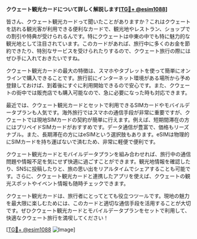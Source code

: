 **クウェート観光カードについて詳しく解説します[[TG💪+ @esim1088](https://t.me/s/esim1088)]**

皆さん、クウェート観光カードって聞いたことがありますか？これはクウェートを訪れる観光客が利用できる便利なカードで、観光地やレストラン、ショップでの割引や特典が受けられるんです。特にクウェートは中東の中でも特に魅力的な観光地として注目されています。このカードがあれば、旅行中に多くのお金を節約できたり、特別なサービスを受けられたりするので、クウェート旅行の際にはぜひ手に入れておきたいですね。

クウェート観光カードの最大の特徴は、スマホやタブレットを使って簡単にオンラインで購入できることです。旅行前にインターネット環境がある場所から予め登録しておけば、到着後にすぐに利用開始できるので安心です。また、クウェートの街中では販売店でも購入可能なので、急に必要になった時も対応できます。

最近では、クウェート観光カードとセットで利用できるSIMカードやモバイルデータプランも人気です。海外旅行ではスマホの通信手段が非常に重要ですが、クウェートでは現地SIMカードの契約が簡単に行えます。例えば、短期間滞在の方にはプリペイドSIMカードがおすすめです。データ通信が豊富で、価格もリーズナブル。また、長期滞在の方にはeSIMという選択肢もあります。eSIMは物理的にSIMカードを持ち運ばないで済むため、非常に軽便で便利です。

クウェート観光カードとモバイルデータプランを組み合わせれば、旅行中の通信問題や情報不足を気にせず快適に過ごすことができます。観光地情報を確認したり、SNSに投稿したりと、旅の思い出をリアルタイムでシェアすることも可能です。さらに、クウェート観光カードと連携したアプリを使えば、クウェートの観光スポットやイベント情報も随時チェックできます。

クウェート観光カードは、旅行者にとってとても役立つツールです。現地の魅力を最大限に楽しむためには、このカードと適切な通信手段を活用することが大切です。ぜひクウェート観光カードとモバイルデータプランをセットで利用して、快適なクウェート旅行を満喫してください！

[[TG💪+ @esim1088](https://t.me/s/esim1088) ![Image](https://i.postimg.cc/Y0z9fWf4/image.png)]